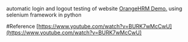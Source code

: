 
automatic login and logout testing of website [OrangeHRM Demo.](https://opensource-demo.orangehrmlive.com/) using selenium framework in python


#Reference
[https://www.youtube.com/watch?v=BURK7wMcCwU](https://www.youtube.com/watch?v=BURK7wMcCwU)
